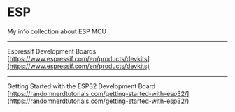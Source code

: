 # ESP
My info collection about ESP MCU


---
Espressif Development Boards [https://www.espressif.com/en/products/devkits](https://www.espressif.com/en/products/devkits)<br>


---

Getting Started with the ESP32 Development Board [https://randomnerdtutorials.com/getting-started-with-esp32/](https://randomnerdtutorials.com/getting-started-with-esp32/)<br>

